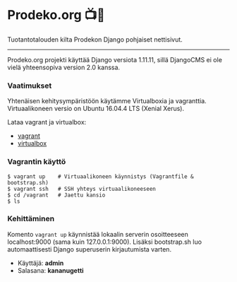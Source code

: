 # Prodeko.org :tv::rainbow:

Tuotantotalouden kilta Prodekon Django pohjaiset nettisivut.

---

 Prodeko.org projekti käyttää Django versiota 1.11.11, sillä DjangoCMS ei ole vielä yhteensopiva version 2.0 kanssa.

### Vaatimukset

Yhtenäisen kehitysympäristöön käytämme Virtualboxia ja vagranttia. Virtuaalikoneen versio on Ubuntu 16.04.4 LTS (Xenial Xerus).

Lataa vagrant ja virtualbox:
- [vagrant](https://www.vagrantup.com/downloads.html)
- [virtualbox](https://www.virtualbox.org/wiki/Downloads)

### Vagrantin käyttö
```
$ vagrant up    # Virtuaalikoneen käynnistys (Vagrantfile & bootstrap.sh)
$ vagrant ssh   # SSH yhteys virtuaalikoneeseen
$ cd /vagrant   # Jaettu kansio
$ ls
```

### Kehittäminen

Komento `vagrant up` käynnistää lokaalin serverin osoitteeseen localhost:9000 (sama kuin 127.0.0.1:9000). Lisäksi bootstrap.sh luo automaattisesti Django superuserin kirjautumista varten.

- Käyttäjä: **admin**
- Salasana: **kananugetti**
